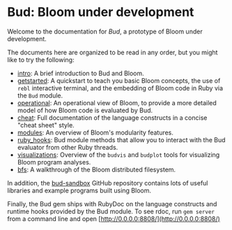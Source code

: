 Bud: Bloom under development
============================

Welcome to the documentation for *Bud*, a prototype of Bloom under development.

The documents here are organized to be read in any order, but you might like to
try the following:

* [intro](intro.md): A brief introduction to Bud and Bloom.
* [getstarted](getstarted.md): A quickstart to teach you basic Bloom
  concepts, the use of `rebl` interactive terminal, and the embedding of Bloom
  code in Ruby via the `Bud` module.
* [operational](operational.md): An operational view of Bloom, to provide
  a more detailed model of how Bloom code is evaluated by Bud.
* [cheat](cheat.md): Full documentation of the language constructs in a concise "cheat sheet" style.
* [modules](modules.md): An overview of Bloom's modularity features.
* [ruby_hooks](ruby\_hooks.md): Bud module methods that allow you to
  interact with the Bud evaluator from other Ruby threads.
* [visualizations](visualizations.md): Overview of the `budvis` and
  `budplot` tools for visualizing Bloom program analyses.
* [bfs](bfs.md): A walkthrough of the Bloom distributed filesystem.

In addition, the [bud-sandbox](http://github.com/bloom-lang/bud-sandbox) GitHub
repository contains lots of useful libraries and example programs built using
Bloom.

Finally, the Bud gem ships with RubyDoc on the language constructs and runtime
hooks provided by the Bud module. To see rdoc, run `gem server` from a command
line and open [http://0.0.0.0:8808/](http://0.0.0.0:8808/)

